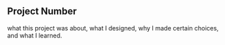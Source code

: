 ## Project Number 

what this project was about, what I designed, why I made certain choices, and what I learned.